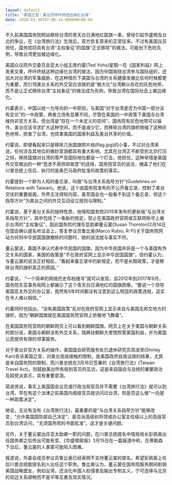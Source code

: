 ```yaml
---
layout: default
title: "美国之音：美议员呼吁终结边缘化台湾"
date: 2018-03-30T07:00:14.000000+08:00
---
```


不久前美国国务院网站移除台湾的青天白日满地红国旗一事，曾经引起华盛顿及台北的争议，在《台湾旅行法》生效后，双方恢复原来的正常往来。不过有美国议员担忧，国务院将具有台湾“主权象征”的国旗“正式移除”的做法，可能创下危险先例，导致台湾更加被边缘化。

美国众议院外交委员会亚太小组主席约霍(Ted Yoho)星期一在《国家利益》网上发表文章，呼吁终结这种边缘化台湾的做法，因为中国阻挠台湾参与国际组织，还加大对台湾的军事威胁，在这种情形下美国与台湾的关系健康发展比任何时候都更为重要，而引领美台关系的外交官应该做的是“极大化”台湾赖以存在的灰色地带，而不是让正式移除台湾“主权象征”的做法成为先例，导致台湾在国际社会上被边缘化。

约霍表示，中国以统一为导向的一中原则，与美国“对于台湾是否为中国一部分没有定论”的一中政策，两者立场有显著不同，尽管在美国的一中政策下美国与台湾维持非官方关系，但台湾是“存在一个未定义的空间”，国务院有灰色地带可以操作，美台应该寻求扩大这种空间，而不是减少它，而移除台湾的旗帜限缩了这种灰色地带，损害了台湾，也损害美国的国家利益及美台共享的价值。

约霍说，即便看起来只是移除几张国旗照片档(flag.jpg)的小事，不过对台湾来说，任何涉及其地位的微妙意涵都具有重大影响，尤其在台湾正不断受到北京打压之际，移除国旗对台湾的尊严及国际地位都是一个打击，他担忧，这种举措是美国外交官做出的一种“思虑不周但却故意”的选择，国务院官员的说法，掩盖了他们在川普总统上任后，执行的是奥巴马政府批准的政策的事实。

约霍提到一个鲜为人知的备忘录，叫做“与台湾关系指导方针”(Guidelines on Relations with Taiwan)。他说，这个由国务院发布的不公开备忘录，控制了美台交往的重要层面，外界无法得知内容，甚至国会也一般看不到这个备忘录，但这个指导方针“为美台之间的外交互动设立规则与限制。”

约霍说，基于美台关系的独特性质，他得知国务院2015年发布的更新版“与台湾关系指导方针”，其中包括了一条新的规定，禁止在美国政府官网或互联网账号上展示台湾的“主权象征”，因此国务院代理东亚助卿董云裳(Susan Thornton)2月14日在国会确认提名听证会上，答复参议员鲁比奥(Marco Rubio, R-Fl)关于国务院网站为何将中华民国国旗撤除的问题时，她的说法就与事实不符。

董云裳说，美国不承认代表中华民国的国旗，因为中华民国并非是一个与美国有外交关系的国家，美国的政策是“不在政府官网上显示中华民国国旗”，但约霍认为，与董云裳的说法正好相反，“看起来备忘录中的新规定，而不是长期政策，才是移除台湾的旗帜真正的原因。”

约霍说， “一个简单的网络历史存档搜寻”就可以发现，自2012年到2017年9月，国务院东亚事务局网上都展示了这个青天白日满地红的国旗图像，“要说一个领导美国亚太外交的办公室，竟然有5年时间都没有注意到这么明显的政策违规，这实在令人难以相信。”

约霍同时也指出，“没有美国政策”反对在政府官网上显示来自与美国无邦交地方的旗帜，因为“朝鲜国旗就在美国国务院官网上骄傲地飞舞着”。

在美国国务院官网的朝鲜网页上可以看到朝鲜国旗，网页上在关于美国与朝鲜关系的部分说，美国与朝鲜没有外交关系，瑞典驻朝鲜大使馆照管美国利益，并为美国公民提供有限的领事服务。

对于美台非官方关系的操作，美国国会研究服务处已退休研究员简淑贤(Shirley Kan)告诉美国之音，对美台高层接触的限制，是美国政府自我设限的结果，尤其是来自国务院的限制，而川普总统在3月16日签署的《台湾旅行法》(Taiwan Travel Act)，则鼓励美台所有级别官员的互访，这是来自国会与总统的重要政治及超党派宣示，具有重要意涵。

简淑贤说，事实上美国国会议员或行政当局官员并不需要《台湾旅行法》就可以到台湾，早在有这个法律之前美国内阁级官员就访问过台湾，但是否这么做“一向是一种政策决定”。

她说，无论有没有《台湾旅行法》，最重要的是“与台湾关系指导方针”能够改变，“允许美国国防部自己决定”，是否派高级别将领或办公室主任级以上的高级官员到台湾访问，“无须国务院的书面批准”，这才是关键问题。

另外，关于董云裳出任亚太助卿一职的问题，在川普总统提名中情局局长彭佩奥出任国务卿之后传出可能有变，《华盛顿邮报》3月15日在一篇报道中称，在蒂勒森下台后，董云裳的人事案可能陷入困难。

报道说，外委会成员参议员鲁比奥已经表明不支持董云裳的提名，希望彭佩奥上任后川普总统能提名别人出任这个职务。鲁比奥认为，董云裳在国务院服务期间削弱美国战略盟友，例如台湾，还淡化中国人权侵害及输出专制主义，宁可选择与北京的双边关系顺畅而不是平等互惠及现实情况。

